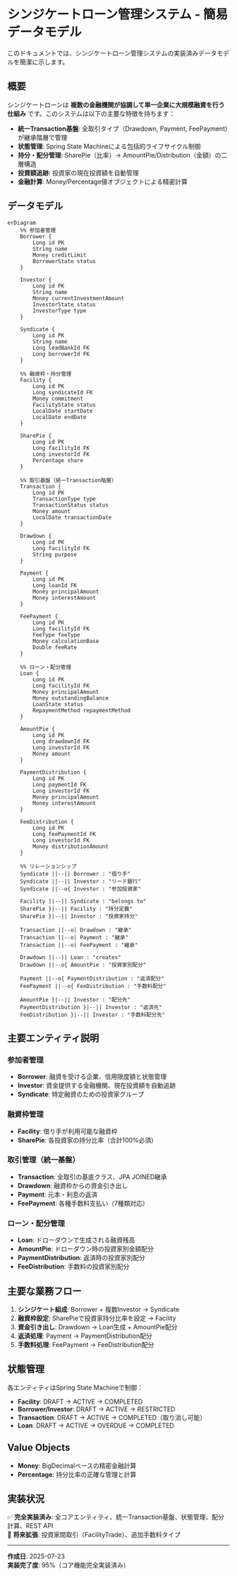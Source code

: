 # シンジケートローン管理システム - 簡易データモデル

このドキュメントでは、シンジケートローン管理システムの実装済みデータモデルを簡潔に示します。

## 概要

シンジケートローンは **複数の金融機関が協調して単一企業に大規模融資を行う仕組み** です。このシステムは以下の主要な特徴を持ちます：

- **統一Transaction基盤**: 全取引タイプ（Drawdown, Payment, FeePayment）が継承階層で管理
- **状態管理**: Spring State Machineによる包括的ライフサイクル制御
- **持分・配分管理**: SharePie（比率）→ AmountPie/Distribution（金額）の二層構造
- **投資額追跡**: 投資家の現在投資額を自動管理
- **金融計算**: Money/Percentage値オブジェクトによる精密計算

## データモデル

```mermaid
erDiagram
    %% 参加者管理
    Borrower {
        Long id PK
        String name
        Money creditLimit
        BorrowerState status
    }
    
    Investor {
        Long id PK
        String name
        Money currentInvestmentAmount
        InvestorState status
        InvestorType type
    }
    
    Syndicate {
        Long id PK
        String name
        Long leadBankId FK
        Long borrowerId FK
    }

    %% 融資枠・持分管理
    Facility {
        Long id PK
        Long syndicateId FK
        Money commitment
        FacilityState status
        LocalDate startDate
        LocalDate endDate
    }
    
    SharePie {
        Long id PK
        Long facilityId FK
        Long investorId FK
        Percentage share
    }

    %% 取引基盤（統一Transaction階層）
    Transaction {
        Long id PK
        TransactionType type
        TransactionStatus status
        Money amount
        LocalDate transactionDate
    }
    
    Drawdown {
        Long id PK
        Long facilityId FK
        String purpose
    }
    
    Payment {
        Long id PK
        Long loanId FK
        Money principalAmount
        Money interestAmount
    }
    
    FeePayment {
        Long id PK
        Long facilityId FK
        FeeType feeType
        Money calculationBase
        Double feeRate
    }

    %% ローン・配分管理
    Loan {
        Long id PK
        Long facilityId FK
        Money principalAmount
        Money outstandingBalance
        LoanState status
        RepaymentMethod repaymentMethod
    }
    
    AmountPie {
        Long id PK
        Long drawdownId FK
        Long investorId FK
        Money amount
    }
    
    PaymentDistribution {
        Long id PK
        Long paymentId FK
        Long investorId FK
        Money principalAmount
        Money interestAmount
    }
    
    FeeDistribution {
        Long id PK
        Long feePaymentId FK
        Long investorId FK
        Money distributionAmount
    }

    %% リレーションシップ
    Syndicate ||--|| Borrower : "借り手"
    Syndicate ||--|| Investor : "リード銀行"
    Syndicate ||--o{ Investor : "参加投資家"
    
    Facility ||--|| Syndicate : "belongs to"
    SharePie }|--|| Facility : "持分定義"
    SharePie }|--|| Investor : "投資家持分"
    
    Transaction ||--o| Drawdown : "継承"
    Transaction ||--o| Payment : "継承"  
    Transaction ||--o| FeePayment : "継承"
    
    Drawdown ||--|| Loan : "creates"
    Drawdown ||--o{ AmountPie : "投資家別配分"
    
    Payment ||--o{ PaymentDistribution : "返済配分"
    FeePayment ||--o{ FeeDistribution : "手数料配分"
    
    AmountPie }|--|| Investor : "配分先"
    PaymentDistribution }|--|| Investor : "返済先"
    FeeDistribution }|--|| Investor : "手数料配分先"
```

## 主要エンティティ説明

### 参加者管理
- **Borrower**: 融資を受ける企業、信用限度額と状態管理
- **Investor**: 資金提供する金融機関、現在投資額を自動追跡
- **Syndicate**: 特定融資のための投資家グループ

### 融資枠管理
- **Facility**: 借り手が利用可能な融資枠
- **SharePie**: 各投資家の持分比率（合計100%必須）

### 取引管理（統一基盤）
- **Transaction**: 全取引の基底クラス、JPA JOINED継承
- **Drawdown**: 融資枠からの資金引き出し
- **Payment**: 元本・利息の返済
- **FeePayment**: 各種手数料支払い（7種類対応）

### ローン・配分管理
- **Loan**: ドローダウンで生成される融資残高
- **AmountPie**: ドローダウン時の投資家別金額配分
- **PaymentDistribution**: 返済時の投資家別配分
- **FeeDistribution**: 手数料の投資家別配分

## 主要な業務フロー

1. **シンジケート組成**: Borrower + 複数Investor → Syndicate
2. **融資枠設定**: SharePieで投資家持分比率を設定 → Facility
3. **資金引き出し**: Drawdown → Loan生成 + AmountPie配分
4. **返済処理**: Payment → PaymentDistribution配分
5. **手数料処理**: FeePayment → FeeDistribution配分

## 状態管理

各エンティティはSpring State Machineで制御：

- **Facility**: DRAFT → ACTIVE → COMPLETED
- **Borrower/Investor**: DRAFT → ACTIVE → RESTRICTED
- **Transaction**: DRAFT → ACTIVE → COMPLETED（取り消し可能）
- **Loan**: DRAFT → ACTIVE → OVERDUE → COMPLETED

## Value Objects

- **Money**: BigDecimalベースの精密金融計算
- **Percentage**: 持分比率の正確な管理と計算

## 実装状況

✅ **完全実装済み**: 全コアエンティティ、統一Transaction基盤、状態管理、配分計算、REST API  
🔄 **将来拡張**: 投資家間取引（FacilityTrade）、追加手数料タイプ

---

**作成日**: 2025-07-23  
**実装完了度**: 95%（コア機能完全実装済み）